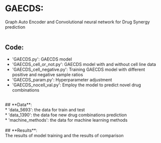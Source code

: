 # **GAECDS**:<br>
Graph Auto Encoder and Convolutional neural network for Drug Synergy prediction<br>
<br>
## **Code**:<br>
* 'GAECDS.py': GAECDS model<br>
* 'GAECDS_cell_or_not.py': GAECDS model with and without cell line data<br>
* 'GAECDS_cell_negative.py': Training GAECDS model with different positive and negative sample ratios<br>
* 'GAECDS_param.py': Hyperparameter adjustment<br>
* 'GAECDS_nocell_val.py': Employ the model to predict novel drug combinations<br>
<br>
## **Data**:<br>
* 'data_5693': the data for train and test<br>
* 'data_1390': the data foe new drug combinations prediction<br>
* 'machine_methods': the data for machine learning methods<br>
<br>
## **Results**:<br>
The results of model training and the results of comparison<br>
